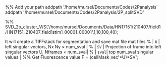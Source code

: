 %% Add your path
addpath '/home/mursel/Documents/Codes/2Panalysis'
addpath '/home/mursel/Documents/Codes/2Panalysis/2P_splitSVD'

%%
SVD_2p_cluster_WS('/home/mursel/Documents/Data/HN17151/210407/field1/HN17151_210407_field1stim1_00001_00001',1,10,100,40);

It will create a TIFFstack for segmentation and save mat file
mat files
% | ```U``` | left singular vectors, Nx Ny $\times$ num_sval |
% | ```SV``` | Projection of frame into left singular vectors U, Nframes $\times$ num_sval|
% | ```sval```| top num_sval singular values |
%% Get Fluorescence value
F = (cellMask_vec'*U)*SV';

